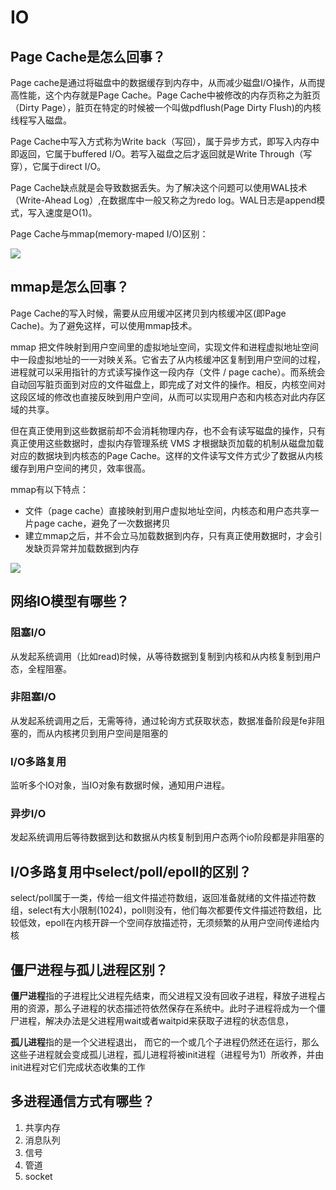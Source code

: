 # IO

## Page Cache是怎么回事？

Page cache是通过将磁盘中的数据缓存到内存中，从而减少磁盘I/O操作，从而提高性能，这个内存就是Page Cache。Page Cache中被修改的内存页称之为脏页（Dirty Page），脏页在特定的时候被一个叫做pdflush(Page Dirty Flush)的内核线程写入磁盘。

Page Cache中写入方式称为Write back（写回），属于异步方式，即写入内存中即返回，它属于buffered I/O。若写入磁盘之后才返回就是Write Through（写穿），它属于direct I/O。

Page Cache缺点就是会导致数据丢失。为了解决这个问题可以使用WAL技术（Write-Ahead Log）,在数据库中一般又称之为redo log。WAL日志是append模式，写入速度是O(1)。

Page Cache与mmap(memory-maped I/O)区别：

![](https://static.cyub.vip/images/202107/page_cache.png)

## mmap是怎么回事？

Page Cache的写入时候，需要从应用缓冲区拷贝到内核缓冲区(即Page Cache)。为了避免这样，可以使用mmap技术。

mmap 把文件映射到用户空间里的虚拟地址空间，实现文件和进程虚拟地址空间中一段虚拟地址的一一对映关系。它省去了从内核缓冲区复制到用户空间的过程，进程就可以采用指针的方式读写操作这一段内存（文件 / page cache）。而系统会自动回写脏页面到对应的文件磁盘上，即完成了对文件的操作。相反，内核空间对这段区域的修改也直接反映到用户空间，从而可以实现用户态和内核态对此内存区域的共享。

但在真正使用到这些数据前却不会消耗物理内存，也不会有读写磁盘的操作，只有真正使用这些数据时，虚拟内存管理系统 VMS 才根据缺页加载的机制从磁盘加载对应的数据块到内核态的Page Cache。这样的文件读写文件方式少了数据从内核缓存到用户空间的拷贝，效率很高。

mmap有以下特点：

- 文件（page cache）直接映射到用户虚拟地址空间，内核态和用户态共享一片page cache，避免了一次数据拷贝
- 建立mmap之后，并不会立马加载数据到内存，只有真正使用数据时，才会引发缺页异常并加载数据到内存

![](https://static.cyub.vip/images/202107/mmap.png)

## 网络IO模型有哪些？

### 阻塞I/O

从发起系统调用（比如read)时候，从等待数据到复制到内核和从内核复制到用户态，全程阻塞。

### 非阻塞I/O

从发起系统调用之后，无需等待，通过轮询方式获取状态，数据准备阶段是fe非阻塞的，而从内核拷贝到用户空间是阻塞的

### I/O多路复用

监听多个IO对象，当IO对象有数据时候，通知用户进程。

### 异步I/O

发起系统调用后等待数据到达和数据从内核复制到用户态两个io阶段都是非阻塞的

## I/O多路复用中select/poll/epoll的区别？

select/poll属于一类，传给一组文件描述符数组，返回准备就绪的文件描述符数组，select有大小限制(1024)，poll则没有，他们每次都要传文件描述符数组，比较低效，epoll在内核开辟一个空间存放描述符，无须频繁的从用户空间传递给内核

## 僵尸进程与孤儿进程区别？

**僵尸进程**指的子进程比父进程先结束，而父进程又没有回收子进程，释放子进程占用的资源，那么子进程的状态描述符依然保存在系统中。此时子进程将成为一个僵尸进程，解决办法是父进程用wait或者waitpid来获取子进程的状态信息，

 **孤儿进程**指的是一个父进程退出， 而它的一个或几个子进程仍然还在运行，那么这些子进程就会变成孤儿进程，孤儿进程将被init进程（进程号为1）所收养，并由init进程对它们完成状态收集的工作

## 多进程通信方式有哪些？

1. 共享内存
2. 消息队列
3. 信号
4. 管道
5. socket
